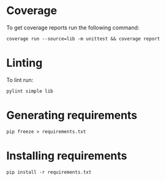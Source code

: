 # Coverage

To get coverage reports run the following command:
```
coverage run --source=lib -m unittest && coverage report
```

# Linting

To lint run:

```
pylint simple lib
```

# Generating requirements
```
pip freeze > requirements.txt
```

# Installing requirements
```
pip install -r requirements.txt
```
